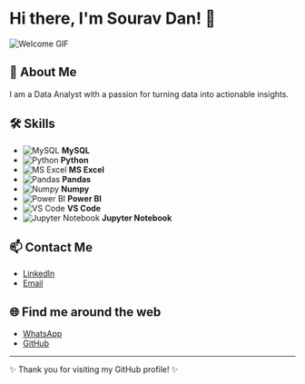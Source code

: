 # Hi there, I'm Sourav Dan! 👋

![Welcome GIF](https://www.canva.com/design/DAGMm1y9zGo/5yUT4mVYsLfO6MDwWQ5fMw/watch?utm_content=DAGMm1y9zGo&utm_campaign=designshare&utm_medium=link&utm_source=editor)

## 🚀 About Me
I am a Data Analyst with a passion for turning data into actionable insights. 

## 🛠 Skills

- ![MySQL](https://img.icons8.com/color/48/000000/mysql-logo.png) **MySQL**
- ![Python](https://img.icons8.com/color/48/000000/python.png) **Python**
- ![MS Excel](https://img.icons8.com/color/48/000000/ms-excel.png) **MS Excel**
- ![Pandas](https://img.icons8.com/color/48/000000/pandas.png) **Pandas**
- ![Numpy](https://img.icons8.com/color/48/000000/numpy.png) **Numpy**
- ![Power BI](https://img.icons8.com/color/48/000000/power-bi.png) **Power BI**
- ![VS Code](https://img.icons8.com/color/48/000000/visual-studio-code-2019.png) **VS Code**
- ![Jupyter Notebook](https://img.icons8.com/color/48/000000/jupyter.png) **Jupyter Notebook**

## 📫 Contact Me
- [LinkedIn](https://www.linkedin.com/in/sourav-dan-90117324a/)
- [Email](souravdan2023@gmail.com)

## 🌐 Find me around the web
- [WhatsApp](http://wa.me/+919679925992)
- [GitHub](https://github.com/souravdann)

---

✨ Thank you for visiting my GitHub profile! ✨
